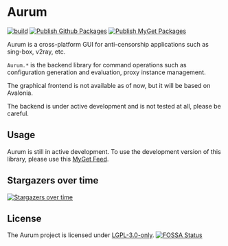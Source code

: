 # Aurum

[![build](https://github.com/Shadowsocks-NET/Aurum/actions/workflows/build.yml/badge.svg)](https://github.com/Shadowsocks-NET/Aurum/actions/workflows/build.yml) [![Publish Github Packages](https://github.com/Shadowsocks-NET/Aurum/actions/workflows/publish-github.yml/badge.svg)](https://github.com/Shadowsocks-NET/Aurum/actions/workflows/publish-github.yml) [![Publish MyGet Packages](https://github.com/Shadowsocks-NET/Aurum/actions/workflows/publish-myget.yml/badge.svg)](https://github.com/Shadowsocks-NET/Aurum/actions/workflows/publish-myget.yml)

Aurum is a cross-platform GUI for anti-censorship applications such as sing-box, v2ray, etc.

`Aurum.*` is the backend library for command operations such as configuration generation and evaluation, proxy instance
management.

The graphical frontend is not available as of now, but it will be based on Avalonia.

The backend is under active development and is not tested at all, please be careful.

## Usage

Aurum is still in active development. To use the development version of this library, please use
this [MyGet Feed](https://www.myget.org/feed/Packages/aurum).

## Stargazers over time

[![Stargazers over time](https://starchart.cc/Shadowsocks-NET/Aurum.svg)](https://starchart.cc/Shadowsocks-NET/Aurum)

## License

The Aurum project is licensed under [LGPL-3.0-only](LICENSE).
[![FOSSA Status](https://app.fossa.com/api/projects/git%2Bgithub.com%2FShadowsocks-NET%2FAurum.svg?type=large)](https://app.fossa.com/projects/git%2Bgithub.com%2FShadowsocks-NET%2FAurum?ref=badge_large)
